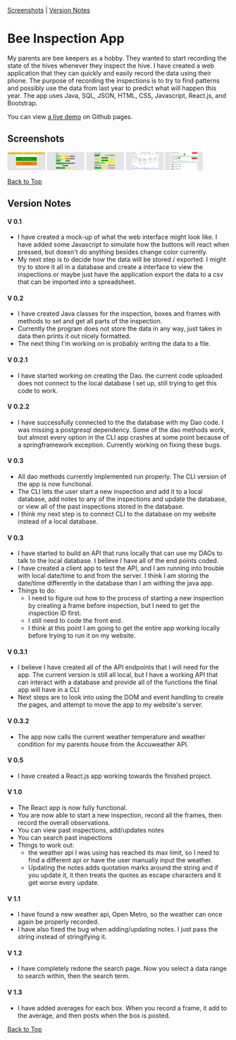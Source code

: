 <a id='top'></a>
[Screenshots](#screenshots) | [Version Notes](#notes)
# Bee Inspection App

My parents are bee keepers as a hobby. They wanted to start recording the state of the hives whenever they inspect the hive. I have created a web application that they can quickly and easily record the data using their phone. The purpose of recording the inspections is to try to find patterns and possibly use the data from last year to predict what will happen this year. The app uses Java, SQL, JSON, HTML, CSS, Javascript, React.js, and Bootstrap.

You can view <a href="https://ryanmontville.github.io/bee-inspection/">a live demo</a> on Github pages.

<a id='screenshots'></a>
## Screenshots
<div>
  <img src="/screenshots/bees-homepage.png" alt="homepage" title="Homepage" style="width: 17%; display: inline-block;" />
  <img src="/screenshots/bees-inspection-frames.png" alt="Recording a new inspection - Recoding the frames" title="Recording a new inspection - Recoding the frames" style="width: 17%; display: inline-block;"></img>
  <img src="/screenshots/bees-inspection-end.png" alt="Recording a new inspection - Recoding facts about the inspection" title="Recording a new inspection - Recoding facts about the inspection" style="width: 17%; display: inline-block;"></img>
  <img src="/screenshots/bees-past-inspections.png" alt="Viewing a past inspection" title="Viewing a past inspection" style="width: 17%; display: inline-block;"></img>
  <img src="/screenshots/bees-search.png" alt="Search page" title="Search page" style="width: 17%; display: inline-block;"></img>
</div>

[Back to Top](#top)

<a id='notes'></a>
## Version Notes 
#### V 0.1
* I have created a mock-up of what the web interface might look like. I have added some Javascript to simulate how the buttons will react when pressed, but doesn't do anything besides change color currently.
* My next step is to decide how the data will be stored / exported. I might try to store it all in a database and create a interface to view the inspections or maybe just have the application export the data to a csv that can be imported into a spreadsheet.

#### V 0.2
* I have created Java classes for the inspection, boxes and frames with methods to set and get all parts of the inspection.
* Currently the program does not store the data in any way, just takes in data then prints it out nicely formatted.
* The next thing I'm working on is probably writing the data to a file.

#### V 0.2.1
* I have started working on creating the Dao. the current code uploaded does not connect to the local database I set up, still trying to get this code to work.

#### V 0.2.2
* I have successfully connected to the the database with my Dao code. I was missing a postgresql dependency. Some of the dao methods work, but almost every option in the CLI app crashes at some point because of a springframework exception. Currently working on fixing these bugs.

#### V 0.3
* All dao methods currently implemented run properly. The CLI version of the app is now functional.
* The CLI lets the user start a new inspection and add it to a local database, add notes to any of the inspections and update the database, or view all of the past inspections stored in the database.
* I think my next step is to connect CLI to the database on my website instead of a local database. 

#### V 0.3
* I have started to build an API that runs locally that can use my DAOs to talk to the local database. I believe I have all of the end points coded.
* I have created a client app to test the API, and I am running into trouble with local date/time to and from the server. I think I am storing the date/time differently in the database than I am withing the java app.
* Things to do:
  * I need to figure out how to the process of starting a new inspection by creating a frame before inspection, but I need to get the inspection ID first.
  * I still need to code the front end.
  * I think at this point I am going to get the entire app working locally before trying to run it on my website.

#### V 0.3.1
* I believe I have created all of the API endpoints that I will need for the app. The current version is still all local, but I have a working API that can interact with a database and provide all of the functions the final app will have in a CLI
* Next steps are to look into using the DOM and event handling to create the pages, and attempt to move the app to my website's server.

#### V 0.3.2
* The app now calls the current weather temperature and weather condition for my parents house from the Accuweather API. 

#### V 0.5
* I have created a React.js app working towards the finished project.

#### V 1.0 
* The React app is now fully functional. 
* You are now able to start a new inspection, record all the frames, then record the overall observations. 
* You can view past inspections, add/updates notes
* You can search past inspections
* Things to work out: 
  * the weather api I was using has reached its max limit, so I need to find a different api or have the user manually input the weather. 
  * Updating the notes adds quotation marks around the string and if you update it, it then treats the quotes as escape characters and it get worse every update.

#### V 1.1
* I have found a new weather api, Open Metro, so the weather can once again be properly recorded.
* I have also fixed the bug when adding/updating notes. I just pass the string instead of stringifying it.

#### V 1.2
* I have completely redone the search page. Now you select a data range to search within, then the search term.

#### V 1.3
* I have added averages for each box. When you record a frame, it add to the average, and then posts when the box is posted.

[Back to Top](#top)
